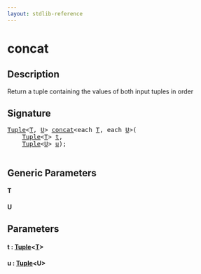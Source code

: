 ```yaml
---
layout: stdlib-reference
---
```


# concat

## Description

Return a tuple containing the values of both input tuples in order




## Signature 

<pre>
<a href="../types/tuple-0/index.md" class="code_type">Tuple</a>&lt;<a href="concat.md#typeparam-T" class="code_type">T</a>, <a href="concat.md#typeparam-U" class="code_type">U</a>&gt; <a href="concat.md">concat</a>&lt;<span class="code_keyword">each</span> <a href="concat.md#typeparam-T" class="code_type">T</a>, <span class="code_keyword">each</span> <a href="concat.md#typeparam-U" class="code_type">U</a>&gt;(
    <a href="../types/tuple-0/index.md" class="code_type">Tuple</a>&lt;<a href="concat.md#typeparam-T" class="code_type">T</a>&gt; <a href="concat.md#decl-t" class="code_param">t</a>,
    <a href="../types/tuple-0/index.md" class="code_type">Tuple</a>&lt;<a href="concat.md#typeparam-U" class="code_type">U</a>&gt; <a href="concat.md#decl-u" class="code_param">u</a>);

</pre>

## Generic Parameters

####  <a id="typeparam-T"></a>T
####  <a id="typeparam-U"></a>U

## Parameters

####  <a id="decl-t"></a>t  : [Tuple](../types/tuple-0/index.md)\<[T](../types/tuple-0/index.md#typeparam-T)\>
####  <a id="decl-u"></a>u  : [Tuple](../types/tuple-0/index.md)\<U\>


<script>
// Fix .md links to .html when on ReadTheDocs
if (window.location.hostname.includes('readthedocs') || 
    window.location.hostname.includes('rtfd.io')) {
  document.addEventListener('DOMContentLoaded', function() {
    const links = document.querySelectorAll('a');
    links.forEach(link => {
      if (link.getAttribute('href') && link.getAttribute('href').endsWith('.md')) {
        link.href = link.href.replace(/\.md($|#|\?)/, '.html$1');
      }
    });
  });
}
</script>
